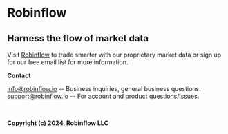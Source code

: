 # Robinflow

## Harness the flow of market data

Visit [Robinflow](https://robinflow.io/) to trade smarter with our proprietary market data or sign up for our free email list for more information. 

**Contact**

info@robinflow.io -- Business inquiries, general business questions.<br>
support@robinflow.io -- For account and product questions/issues.<br>

<br>

**Copyright (c) 2024, Robinflow LLC**
